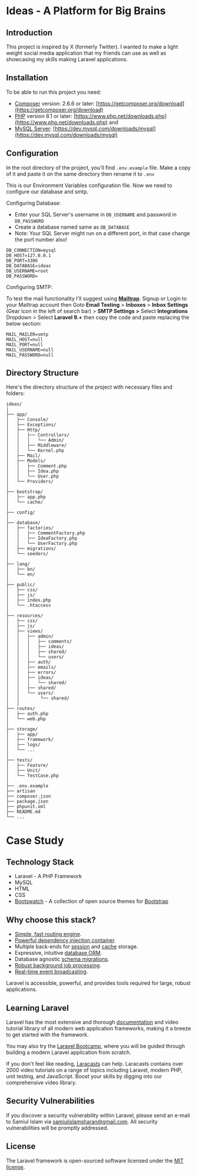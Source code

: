 # Ideas - A Platform for Big Brains

## Introduction

This project is inspired by X (formerly Twitter). I wanted to make a light weight social media application that my friends can use as well as showcasing my skills making Laravel applications.

## Installation

To be able to run this project you need:

- [Composer](https://getcomposer.org/ "Visit Composer's website") version: 2.6.6 or later: [https://getcomposer.org/download](https://getcomposer.org/download)
- [PHP](https://www.php.net/ "Visit PHP's website") version 8.1 or later: [https://www.php.net/downloads.php](https://www.php.net/downloads.php) and
- [MySQL Server](https://dev.mysql.com/ "Visit MySQL Website"): [https://dev.mysql.com/downloads/mysql](https://dev.mysql.com/downloads/mysql)

## Configuration

In the root directory of the project, you'll find `.env.example` file. Make a copy of it and paste it on the same directory then rename it to `.env`

This is our Environment Variables configuration file. Now we need to configure our database and smtp.

Configuring Database:

* Enter your SQL Server's username in `DB_USERNAME` and password in `DB_PASSWORD`
* Create a database named same as `DB_DATABASE`
* Note: Your SQL Server might run on a different port, in that case change the port number also!

```
DB_CONNECTION=mysql
DB_HOST=127.0.0.1
DB_PORT=3306
DB_DATABASE=ideas
DB_USERNAME=root
DB_PASSWORD=
```

Configuring SMTP:

To test the mail functionality I'll suggest using [**Mailtrap**](https://mailtrap.io/ "Goto Mailtrap and get your smtp token"). Signup or Login to your Mailtrap account then Goto **Email Testing** > **Inboxes** > **Inbox Settings** (Gear icon in the left of search bar) > **SMTP Settings >** Select **Integrations** Dropdown > Select **Laravel 9.+** then copy the code and paste replacing the below section:

```
MAIL_MAILER=smtp
MAIL_HOST=null
MAIL_PORT=null
MAIL_USERNAME=null
MAIL_PASSWORD=null
```

## Directory Structure

Here's the directory structure of the project with necessary files and folders:

```
ideas/
│
├── app/
│   ├── Console/
│   ├── Exceptions/
│   ├── Http/
│   │   ├── Controllers/
│   │   │   └── Admin/
│   │   ├── Middleware/
│   │   └── Kernel.php
│   ├── Mail/
│   ├── Models/
│   │   ├── Comment.php
│   │   ├── Idea.php
│   │   └── User.php
│   └── Providers/
│
├── bootstrap/
│   ├── app.php
│   └── cache/
│
├── config/
│
├── database/
│   ├── factories/
│   │	├── CommentFactory.php
│   │	├── IdeaFactory.php
│   │	└── UserFactory.php
│   ├── migrations/
│   └── seeders/
│
├── lang/
│   ├── bn/
│   └── en/
│
├── public/
│   ├── css/
│   ├── js/
│   ├── index.php
│   └── .htaccess
│
├── resources/
│   ├── css/
│   ├── js/
│   ├── views/
│   │	├── admin/
│   │	│   ├── comments/
│   │	│   ├── ideas/
│   │	│   ├── shared/
│   │	│   └── users/
│   │	├── auth/
│   │	├── emails/
│   │	├── errors/
│   │	├── ideas/
│   │	│   └── shared/
│   │	├── shared/
│   │	└── users/
│   │        └── shared/
│   │
├── routes/
│   ├── auth.php
│   └── web.php
│
├── storage/
│   ├── app/
│   ├── framework/
│   ├── logs/
│   └── ...
│
├── tests/
│   ├── Feature/
│   ├── Unit/
│   └── TestCase.php
│
├── .env.example
├── artisan
├── composer.json
├── package.json
├── phpunit.xml
├── README.md
└── ...

```

# Case Study

## Technology Stack

- Laravel - A PHP Framework
- MySQL
- HTML
- CSS
- [Bootswatch](https://github.com/thomaspark/bootswatch) - A collection of open source themes for [Bootstrap](https://getbootstrap.com/)

## Why choose this stack?

- [Simple, fast routing engine](https://laravel.com/docs/routing).
- [Powerful dependency injection container](https://laravel.com/docs/container).
- Multiple back-ends for [session](https://laravel.com/docs/session) and [cache](https://laravel.com/docs/cache) storage.
- Expressive, intuitive [database ORM](https://laravel.com/docs/eloquent).
- Database agnostic [schema migrations](https://laravel.com/docs/migrations).
- [Robust background job processing](https://laravel.com/docs/queues).
- [Real-time event broadcasting](https://laravel.com/docs/broadcasting).

Laravel is accessible, powerful, and provides tools required for large, robust applications.

## Learning Laravel

Laravel has the most extensive and thorough [documentation](https://laravel.com/docs) and video tutorial library of all modern web application frameworks, making it a breeze to get started with the framework.

You may also try the [Laravel Bootcamp](https://bootcamp.laravel.com), where you will be guided through building a modern Laravel application from scratch.

If you don't feel like reading, [Laracasts](https://laracasts.com) can help. Laracasts contains over 2000 video tutorials on a range of topics including Laravel, modern PHP, unit testing, and JavaScript. Boost your skills by digging into our comprehensive video library.

## Security Vulnerabilities

If you discover a security vulnerability within Laravel, please send an e-mail to Samiul Islam via [samiulislamsharan@gmail.com](mailto:samiulislamsharan@gmail.com). All security vulnerabilities will be promptly addressed.

## License

The Laravel framework is open-sourced software licensed under the [MIT license](https://opensource.org/licenses/MIT).
